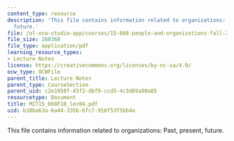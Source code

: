 ```yaml
---
content_type: resource
description: 'This file contains information related to organizations: Past, present,
  future.'
file: /ol-ocw-studio-app/courses/15-668-people-and-organizations-fall-2010/b38ba63a6a44335bbfc7916f53f5bb4a_MIT15_668F10_lec04.pdf
file_size: 260360
file_type: application/pdf
learning_resource_types:
- Lecture Notes
license: https://creativecommons.org/licenses/by-nc-sa/4.0/
ocw_type: OCWFile
parent_title: Lecture Notes
parent_type: CourseSection
parent_uid: c2e1958f-d3f2-dbf9-ccd5-4c3d89a90a85
resourcetype: Document
title: MIT15_668F10_lec04.pdf
uid: b38ba63a-6a44-335b-bfc7-916f53f5bb4a
---
```

This file contains information related to organizations: Past, present, future.